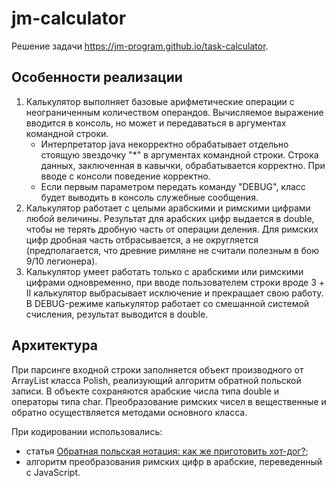 # jm-calculator

Решение задачи https://jm-program.github.io/task-calculator.

## Особенности реализации

1. Калькулятор выполняет базовые арифметические операции с неограниченным количеством операндов. Вычисляемое выражение вводится в консоль, но может и передаваться в аргументах командной строки.
   * Интерпретатор java некорректно обрабатывает отдельно стоящую звездочку "*" в аргументах командной строки. Строка данных, заключенная в кавычки, обрабатывается корректно. При вводе с консоли поведение корректно. 
   * Если первым параметром передать команду "DEBUG", класс будет выводить в консоль служебные сообщения.
1. Калькулятор работает с целыми арабскими и римскими цифрами любой величины. Результат для арабских цифр выдается в double, чтобы не терять дробную часть от операции деления. Для римских цифр дробная часть отбрасывается, а не округляется (предполагается, что древние римляне не считали полезным в бою 9/10 легионера).
1. Калькулятор умеет работать только с арабскими или римскими цифрами одновременно, при вводе пользователем строки вроде 3 + II калькулятор выбрасывает исключение и прекращает свою работу. В DEBUG-режиме калькулятор работает со смешанной системой счисления, результат выводится в double.

## Архитектура

При парсинге входной строки заполняется объект производного от ArrayList класса Polish, реализующий алгоритм обратной польской записи. В объекте сохраняются арабские числа типа double и операторы типа char. Преобразование римских чисел в вещественные и обратно осуществляется методами основного класса. 

При кодировании использовались:
* статья [Обратная польская нотация: как же приготовить хот-дог?](https://habr.com/ru/post/282379/);
* алгоритм преобразования римских цифр в арабские, переведенный с JavaScript.

